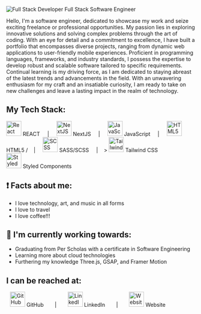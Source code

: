 ![Full Stack Developer](https://github.com/desean-ward/desean-ward/assets/66344466/da39f8e5-815e-44eb-94ff-f8d77598b39a)
Full Stack Software Engineer




Hello, I'm a software engineer, dedicated to showcase my work and seize exciting freelance or professional opportunities. My passion lies in exploring innovative solutions and solving complex problems through the art of coding. With an eye for detail and a commitment to excellence, I have built a portfolio that encompasses diverse projects, ranging from dynamic web applications to user-friendly mobile experiences. Proficient in programming languages, frameworks, and industry standards, I possess the expertise to develop robust and scalable software tailored to specific requirements. Continual learning is my driving force, as I am dedicated to staying abreast of the latest trends and advancements in the field. With an unwavering enthusiasm for my craft and an insatiable curiosity, I am ready to take on new challenges and leave a lasting impact in the realm of technology.


## My Tech Stack: 
<img src='https://github.com/desean-ward/desean-ward/assets/66344466/27aa8602-ab77-4a4b-8ac8-130ca20a9b5d' height='40' alt='React' />  REACT  &nbsp; &nbsp; | &nbsp; &nbsp;  <img src='https://github.com/desean-ward/desean-ward/assets/66344466/b9c84479-0fe6-40bd-8108-5b16f087bb5a' height='40' alt='NextJS' />  NextJS  &nbsp; &nbsp; | &nbsp; &nbsp;  <img src='https://github.com/desean-ward/desean-ward/assets/66344466/b29bd020-5ad1-4c0f-98f6-5885014e8a62' height='40' alt='JavaScript' /> JavaScript  &nbsp; &nbsp; | &nbsp; &nbsp; <img src='https://github.com/desean-ward/desean-ward/assets/66344466/dd237c95-1cc5-4c0f-a50c-18e00ade3a07' height='40' alt='HTML5' /> HTML5  /&nbsp; &nbsp; | &nbsp; &nbsp;  <img src='https://github.com/desean-ward/desean-ward/assets/66344466/8c20c21e-ef68-44e9-9472-047cf6705032' height='40' alt='SCSS' /> SASS/SCSS &nbsp; &nbsp; | &nbsp; &nbsp;>  <img src='https://github.com/desean-ward/desean-ward/assets/66344466/1591950f-907c-4965-b274-56ca3bb56c03' height='40' alt='Tailwind CSS' /> Tailwind CSS  <br />  <img src='https://github.com/desean-ward/desean-ward/assets/66344466/8233b5cb-8f08-4cf4-9af6-2933749c7fcb' height='40' alt='Styled Components' /> Styled Components 

## ❗ Facts about me:
* I love technology, art, and music in all forms
* I love to travel
* I love coffee!!!



## 🚧 I'm currently working towards:
* Graduating from Per Scholas with a certificate in Software Engineering
* Learning more about cloud technologies
* Furthering my knowledge Three.js, GSAP, and Framer Motion

## I can be reached at:

 <a href="https://github.com/desean-ward" style="text-decoration: none; color: inherit;  margin: 10px;">
    <img src="https://github.com/user-attachments/assets/fe50cf03-84d5-4f15-b9c5-2e3acf5835cf" alt="GitHub" height="40">
    <span>GitHub</span> 
  </a>
&nbsp; &nbsp; | &nbsp; &nbsp;
  <a href="https://www.linkedin.com/in/desean-ward/" style="text-decoration: none; color: inherit; margin: 10px;">
    <img src="https://github.com/user-attachments/assets/68b53837-bfb2-4d14-8068-d5c87a070f4f" alt="LinkedIn" height="40">
    <span>LinkedIn</span>
  </a>
&nbsp; &nbsp; | &nbsp; &nbsp;
  <a href="https://www.desean-ward.me/" style="text-decoration: none; color: inherit;  margin: 10px;">
    <img src="https://github.com/user-attachments/assets/d96925bc-3f65-45ea-941d-8307c036b5c0" alt="Website" height="40">
    <span>Website</span>
  </a>

</div>






